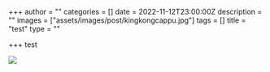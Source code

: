 +++
author = ""
categories = []
date = 2022-11-12T23:00:00Z
description = ""
images = ["assets/images/post/kingkongcappu.jpg"]
tags = []
title = "test"
type = ""

+++
test

![](/images/kingkongcappu.jpg)